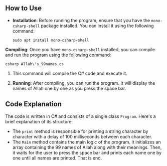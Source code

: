 ## How to Use

[](https://github.com/SAJIB3489/problem_solving-C-sharp#how-to-use)

- **Installation**: Before running the program, ensure that you have the `mono-csharp-shell` package installed. You can install it using the following command:
    
    ```shell
    sudo apt install mono-csharp-shell
    ```
    

**Compiling**: Once you have `mono-csharp-shell` installed, you can compile and run the program using the following command:

```shell
csharp Allah\'s_99names.cs
```

1. This command will compile the C# code and execute it.
    
2. **Running**: After compiling, you can run the program. It will display the names of Allah one by one as you press the space bar.
    

## Code Explanation

[](https://github.com/SAJIB3489/problem_solving-C-sharp#code-explanation)

The code is written in C# and consists of a single class `Program`. Here's a brief explanation of its structure:

- The `print` method is responsible for printing a string character by character with a delay of 100 milliseconds between each character.
- The `Main` method contains the main logic of the program. It initializes an array containing the 99 names of Allah along with their meanings. Then, it waits for the user to press the space bar and prints each name one by one until all names are printed. That is end.
